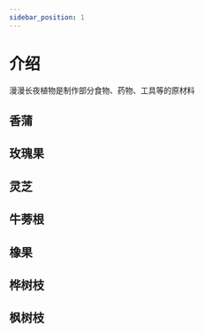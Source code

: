 ```yaml
---
sidebar_position: 1
---
```


# 介绍

漫漫长夜植物是制作部分食物、药物、工具等的原材料

## 香蒲

## 玫瑰果

## 灵芝

## 牛蒡根

## 橡果

## 桦树枝

## 枫树枝